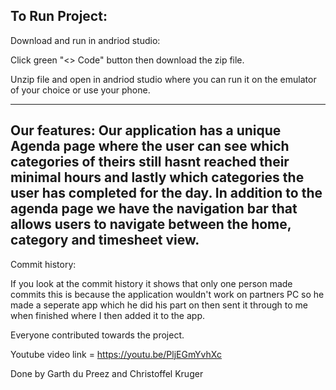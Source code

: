 ## To Run Project:

Download and run in andriod studio:

Click green "<> Code" button then download the zip file.

Unzip file and open in andriod studio where you can run it on the emulator of your choice or use your phone.

------------------------------------------------------------------------------------------------------------------------
Our features:
Our application has a unique Agenda page where the user can see which categories of theirs still hasnt reached their minimal hours and lastly which categories
the user has completed for the day. In addition to the agenda page we have the navigation bar that allows users to navigate between the home, category and timesheet view.
------------------------------------------------------------------------------------------------------------------------

Commit history:

If you look at the commit history it shows that only one person made commits this is because the application wouldn't work on partners PC so he made a seperate app which he did his part on then sent it through to me when finished where I then added it to the app.

Everyone contributed towards the project.

Youtube video link = https://youtu.be/PljEGmYvhXc

Done by Garth du Preez and Christoffel Kruger
